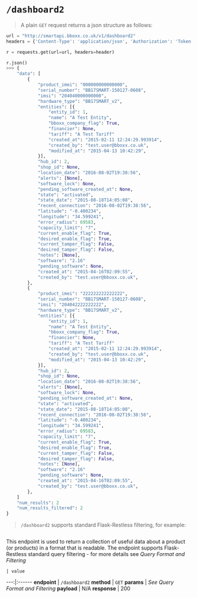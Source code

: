 # `/dashboard2`
> A plain `GET` request returns a json structure as follows:

```python
url = "http://smartapi.bboxx.co.uk/v1/dashboard2"
headers = {'Content-Type': 'application/json', 'Authorization': 'Token token=' + A_VALID_TOKEN}

r = requests.get(url=url, headers=header)

r.json()
>>> {
    "data": [
        {
            "product_imei": "000000000000000",
            "serial_number": "BB17SMART-150127-0608",
            "imsi": "204040000000000",
            "hardware_type": "BB17SMART_v2",
            "entities": [{
                "entity_id": 1, 
                "name": "A Test Entity",
                "bboxx_company_flag": True,
                "financier": None,
                "tariff": "A Test Tariff"
                "created_at": "2015-02-11 12:24:29.993914",
                "created_by": "test.user@bboxx.co.uk",
                "modified_at": "2015-04-13 10:42:29",
            }],
            "hub_id": 2,
            "shop_id": None,
            "location_date": "2016-08-02T19:38:56",
            "alerts": [None],
            "software_lock": None,
            "pending_software_created_at": None,
            "state": "activated",
            "state_date": "2015-08-18T14:05:08",
            "recent_connection": "2016-08-02T19:38:56",
            "latitude": "-0.400234",
            "longitude": "34.599241",
            "error_radius": 69583,
            "capacity_limit": "7",
            "current_enable_flag": True,
            "desired_enable_flag": True,
            "current_tamper_flag": False,
            "desired_tamper_flag": False,
            "notes": [None],
            "software": "2.16"
            "pending_software": None,
            "created_at": "2015-04-16T02:09:55",
            "created_by": "test.user@bboxx.co.uk",
        }, 
        {
            "product_imei": "222222222222222",
            "serial_number": "BB17SMART-150127-0608",
            "imsi": "204042222222222",
            "hardware_type": "BB17SMART_v2",
            "entities": [{
                "entity_id": 1, 
                "name": "A Test Entity",
                "bboxx_company_flag": True,
                "financier": None,
                "tariff": "A Test Tariff"
                "created_at": "2015-02-11 12:24:29.993914",
                "created_by": "test.user@bboxx.co.uk",
                "modified_at": "2015-04-13 10:42:29",
            }],
            "hub_id": 2,
            "shop_id": None,
            "location_date": "2016-08-02T19:38:56",
            "alerts": [None],
            "software_lock": None,
            "pending_software_created_at": None,
            "state": "activated",
            "state_date": "2015-08-18T14:05:08",
            "recent_connection": "2016-08-02T19:38:56",
            "latitude": "-0.400234",
            "longitude": "34.599241",
            "error_radius": 69583,
            "capacity_limit": "7",
            "current_enable_flag": True,
            "desired_enable_flag": True,
            "current_tamper_flag": False,
            "desired_tamper_flag": False,
            "notes": [None],
            "software": "2.16"
            "pending_software": None,
            "created_at": "2015-04-16T02:09:55",
            "created_by": "test.user@bboxx.co.uk",
        }, 
    ]
    "num_results": 2
    "num_results_filtered": 2
}
```

> `/dashboard2` supports standard Flask-Restless filtering, for example:

```python

```

This endpoint is used to return a collection of useful data about a product (or products) in a format that is readable. 
The endpoint supports Flask-Restless standard query filtering - for more details see _Query Format and Filtering_

    | value 
---:|:------
__endpoint__ | `/dashboard2`
__method__ | `GET`
__params__ | _See Query Format and Filtering_
__payload__ | N/A
__response__ | 200
